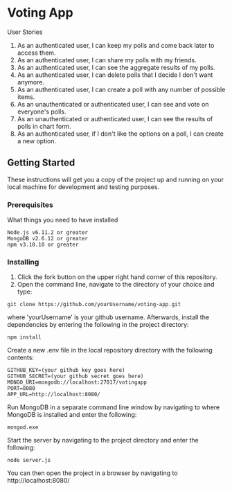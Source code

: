 # Voting App

User Stories

1. As an authenticated user, I can keep my polls and come back later to access them.
2. As an authenticated user, I can share my polls with my friends.
3. As an authenticated user, I can see the aggregate results of my polls.
4. As an authenticated user, I can delete polls that I decide I don't want anymore.
5. As an authenticated user, I can create a poll with any number of possible items.
6. As an unauthenticated or authenticated user, I can see and vote on everyone's polls.
7. As an unauthenticated or authenticated user, I can see the results of polls in chart form.
8. As an authenticated user, if I don't like the options on a poll, I can create a new option.

## Getting Started

These instructions will get you a copy of the project up and running on your local machine for development and testing purposes.

### Prerequisites

What things you need to have installed

```
Node.js v6.11.2 or greater
MongoDB v2.6.12 or greater
npm v3.10.10 or greater
```

### Installing

1. Click the fork button on the upper right hand corner of this repository.
2. Open the command line, navigate to the directory of your choice and type:

```
git clone https://github.com/yourUsername/voting-app.git
```

where 'yourUsername' is your github username.
Afterwards, install the dependencies by entering the following in the project directory:

```
npm install
```

Create a new .env file in the local repository directory with the following contents:

```
GITHUB_KEY=(your github key goes here)
GITHUB_SECRET=(your github secret goes here)
MONGO_URI=mongodb://localhost:27017/votingapp
PORT=8080
APP_URL=http://localhost:8080/
```

Run MongoDB in a separate command line window by navigating to where MongoDB
is installed and enter the following:

```
mongod.exe
```

Start the server by navigating to the project directory and enter the following:

```
node server.js
```

You can then open the project in a browser by navigating to http://localhost:8080/